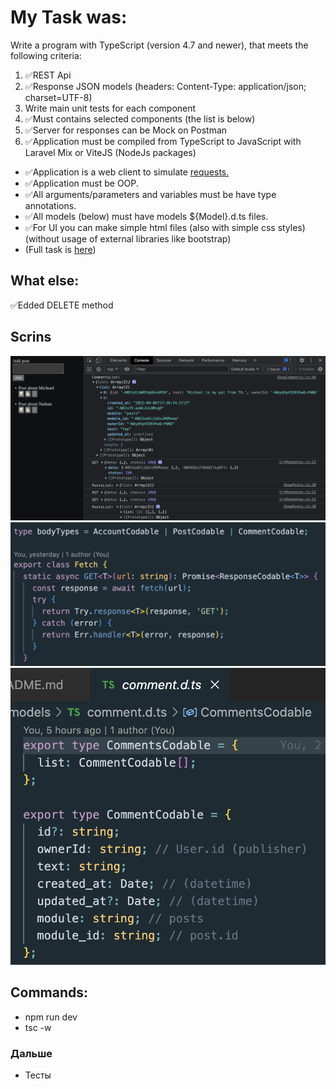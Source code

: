 # My Task was:

Write a program with TypeScript (version 4.7 and newer), that meets the following criteria:

1. ✅REST Api
2. ✅Response JSON models (headers: Content-Type: application/json; charset=UTF-8)
3. Write main unit tests for each component
4. ✅Must contains selected components (the list is below)
5. ✅Server for responses can be Mock on Postman
6. ✅Application must be compiled from TypeScript to JavaScript with Laravel Mix or ViteJS (NodeJs packages)

- ✅Application is a web client to simulate [requests.](TASK.pdf)
- ✅Application must be OOP.
- ✅All arguments/parameters and variables must be have type annotations.
- ✅All models (below) must have models ${Model}.d.ts files.
- ✅For UI you can make simple html files (also with simple css styles) (without usage of external libraries like bootstrap)
- (Full task is [here](TASK.pdf))

## What else:

✅Edded DELETE method

## Scrins

![Alt text](/src/img/screenshots/screenAdd.png?raw=true 'AddScreen')
![Alt text](/src/img/screenshots/screenFetch.png?raw=true 'Fetch')
![Alt text](/src/img/screenshots/screenModel.png?raw=true 'Models')

## Commands:

- npm run dev
- tsc -w

### Дальше

- Тесты
